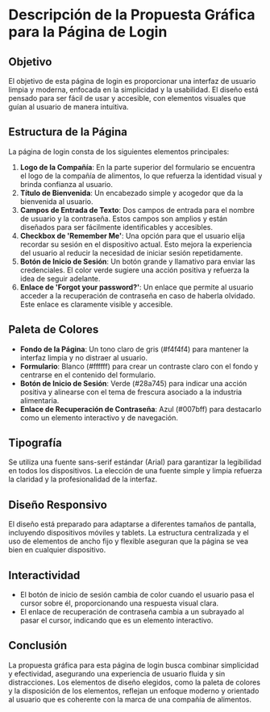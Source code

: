 # Descripción de la Propuesta Gráfica para la Página de Login

## Objetivo

El objetivo de esta página de login es proporcionar una interfaz de usuario limpia y moderna, enfocada en la simplicidad y la usabilidad. El diseño está pensado para ser fácil de usar y accesible, con elementos visuales que guían al usuario de manera intuitiva.

## Estructura de la Página

La página de login consta de los siguientes elementos principales:

1. **Logo de la Compañía**: En la parte superior del formulario se encuentra el logo de la compañía de alimentos, lo que refuerza la identidad visual y brinda confianza al usuario.
2. **Título de Bienvenida**: Un encabezado simple y acogedor que da la bienvenida al usuario.
3. **Campos de Entrada de Texto**: Dos campos de entrada para el nombre de usuario y la contraseña. Estos campos son amplios y están diseñados para ser fácilmente identificables y accesibles.
4. **Checkbox de 'Remember Me'**: Una opción para que el usuario elija recordar su sesión en el dispositivo actual. Esto mejora la experiencia del usuario al reducir la necesidad de iniciar sesión repetidamente.
5. **Botón de Inicio de Sesión**: Un botón grande y llamativo para enviar las credenciales. El color verde sugiere una acción positiva y refuerza la idea de seguir adelante.
6. **Enlace de 'Forgot your password?'**: Un enlace que permite al usuario acceder a la recuperación de contraseña en caso de haberla olvidado. Este enlace es claramente visible y accesible.

## Paleta de Colores

- **Fondo de la Página**: Un tono claro de gris (#f4f4f4) para mantener la interfaz limpia y no distraer al usuario.
- **Formulario**: Blanco (#ffffff) para crear un contraste claro con el fondo y centrarse en el contenido del formulario.
- **Botón de Inicio de Sesión**: Verde (#28a745) para indicar una acción positiva y alinearse con el tema de frescura asociado a la industria alimentaria.
- **Enlace de Recuperación de Contraseña**: Azul (#007bff) para destacarlo como un elemento interactivo y de navegación.

## Tipografía

Se utiliza una fuente sans-serif estándar (Arial) para garantizar la legibilidad en todos los dispositivos. La elección de una fuente simple y limpia refuerza la claridad y la profesionalidad de la interfaz.

## Diseño Responsivo

El diseño está preparado para adaptarse a diferentes tamaños de pantalla, incluyendo dispositivos móviles y tablets. La estructura centralizada y el uso de elementos de ancho fijo y flexible aseguran que la página se vea bien en cualquier dispositivo.

## Interactividad

- El botón de inicio de sesión cambia de color cuando el usuario pasa el cursor sobre él, proporcionando una respuesta visual clara.
- El enlace de recuperación de contraseña cambia a un subrayado al pasar el cursor, indicando que es un elemento interactivo.

## Conclusión

La propuesta gráfica para esta página de login busca combinar simplicidad y efectividad, asegurando una experiencia de usuario fluida y sin distracciones. Los elementos de diseño elegidos, como la paleta de colores y la disposición de los elementos, reflejan un enfoque moderno y orientado al usuario que es coherente con la marca de una compañía de alimentos.
